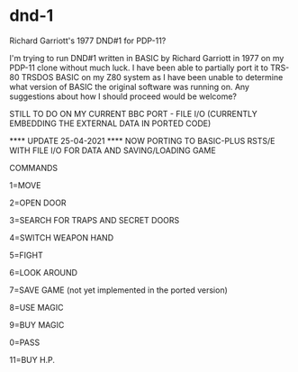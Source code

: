 # dnd-1
 Richard Garriott's 1977 DND#1 for PDP-11?
 
 I'm trying to run DND#1 written in  BASIC by  Richard Garriott in 1977 on my PDP-11 clone without much luck.
 I have been able to partially port it to TRS-80 TRSDOS BASIC on my Z80 system as I have been unable to determine what version of BASIC the original software was running on. 
 Any suggestions about how I should proceed would be welcome?
 
STILL TO DO ON MY CURRENT BBC PORT - FILE I/O (CURRENTLY EMBEDDING THE EXTERNAL DATA IN PORTED CODE) 

**** UPDATE 25-04-2021  ****
NOW PORTING TO BASIC-PLUS RSTS/E WITH FILE I/O FOR DATA AND SAVING/LOADING GAME

COMMANDS

1=MOVE 

2=OPEN DOOR 

3=SEARCH FOR TRAPS AND SECRET DOORS

4=SWITCH WEAPON HAND

5=FIGHT

6=LOOK AROUND 

7=SAVE GAME (not yet implemented in the ported version)

8=USE MAGIC 

9=BUY MAGIC

0=PASS 

11=BUY H.P.

